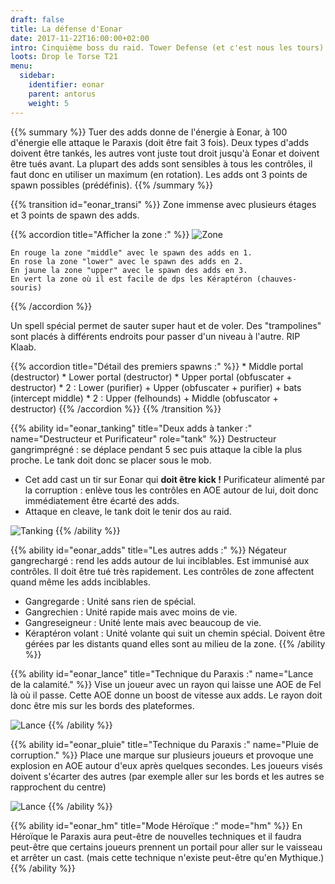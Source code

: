 ```yaml
---
draft: false
title: La défense d'Eonar
date: 2017-11-22T16:00:00+02:00
intro: Cinquième boss du raid. Tower Defense (et c'est nous les tours).
loots: Drop le Torse T21
menu:
  sidebar:
    identifier: eonar
    parent: antorus
    weight: 5
---
```


{{% summary %}}
  Tuer des adds donne de l'énergie à Eonar, à 100 d'énergie elle attaque le Paraxis (doit être fait 3 fois).
  Deux types d'adds doivent être tankés, les autres vont juste tout droit jusqu'à Eonar et doivent être tués avant.
  La plupart des adds sont sensibles à tous les contrôles, il faut donc en utiliser un maximum (en rotation).
  Les adds ont 3 points de spawn possibles (prédéfinis).
{{% /summary %}}

{{% transition id="eonar_transi" %}}
  Zone immense avec plusieurs étages et 3 points de spawn des adds.

  {{% accordion title="Afficher la zone :" %}}
    ![Zone](/img/antorus/eonar/eonar_zone.jpg)

    En rouge la zone "middle" avec le spawn des adds en 1.
    En rose la zone "lower" avec le spawn des adds en 2.
    En jaune la zone "upper" avec le spawn des adds en 3.
    En vert la zone où il est facile de dps les Kéraptéron (chauves-souris)
  {{% /accordion %}}

  Un spell spécial permet de sauter super haut et de voler.
  Des "trampolines" sont placés à différents endroits pour passer d'un niveau à l'autre.
  RIP Klaab.

  {{% accordion title="Détail des premiers spawns :" %}}
    * Middle portal (destructor)
    * Lower portal (destructor)
    * Upper portal (obfuscater + destructor)
    * 2 : Lower (purifier) + Upper (obfuscater + purifier) + bats (intercept middle)
    * 2 : Upper (felhounds) + Middle (obfuscator + destructor)
  {{% /accordion %}}
{{% /transition %}}

{{% ability
  id="eonar_tanking"
  title="Deux adds à tanker :"
  name="Destructeur et Purificateur"
  role="tank"
%}}
  Destructeur gangrimprégné : se déplace pendant 5 sec puis attaque la cible la plus proche. Le tank doit donc se placer sous le mob.

  * Cet add cast un tir sur Eonar qui **doit être kick !**
  Purificateur alimenté par la corruption : enlève tous les contrôles en AOE autour de lui, doit donc immédiatement être écarté des adds.
  * Attaque en cleave, le tank doit le tenir dos au raid.

  ![Tanking](/img/antorus/eonar/eonar_tanking.jpg)
{{% /ability %}}

{{% ability
  id="eonar_adds"
  title="Les autres adds :"
%}}
  Négateur gangrechargé : rend les adds autour de lui inciblables. Est immunisé aux contrôles.
  Il doit être tué très rapidement. Les contrôles de zone affectent quand même les adds inciblables.

  * Gangregarde : Unité sans rien de spécial.
  * Gangrechien : Unité rapide mais avec moins de vie.
  * Gangreseigneur : Unité lente mais avec beaucoup de vie.
  * Kéraptéron volant : Unité volante qui suit un chemin spécial. Doivent être gérées par les distants quand elles sont au milieu de la zone.
{{% /ability %}}

{{% ability
  id="eonar_lance"
  title="Technique du Paraxis :"
  name="Lance de la calamité."
%}}
  Vise un joueur avec un rayon qui laisse une AOE de Fel là où il passe.
  Cette AOE donne un boost de vitesse aux adds. Le rayon doit donc être mis sur les bords des plateformes.

  ![Lance](/img/antorus/eonar/eonar_lance.jpg)
{{% /ability %}}

{{% ability
  id="eonar_pluie"
  title="Technique du Paraxis :"
  name="Pluie de corruption."
%}}
  Place une marque sur plusieurs joueurs et provoque une explosion en AOE autour d'eux après quelques secondes.
  Les joueurs visés doivent s'écarter des autres (par exemple aller sur les bords et les autres se rapprochent du centre)

  ![Lance](/img/antorus/eonar/eonar_pluie.jpg)
{{% /ability %}}

{{% ability
  id="eonar_hm"
  title="Mode Héroïque :"
  mode="hm"
%}}
  En Héroïque le Paraxis aura peut-être de nouvelles techniques et il faudra peut-être que certains joueurs prennent un portail pour aller sur le vaisseau et arrêter un cast.
  (mais cette technique n'existe peut-être qu'en Mythique.)
{{% /ability %}}

